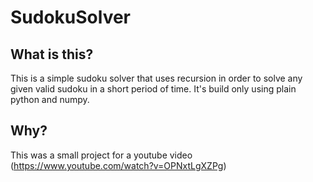 # SudokuSolver

## What is this?
This is a simple sudoku solver that uses recursion in order to solve any given valid sudoku in a short period of time.
It's build only using plain python and numpy.

## Why?
This was a small project for a youtube video (https://www.youtube.com/watch?v=OPNxtLgXZPg)
